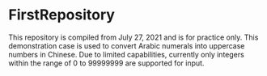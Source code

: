 # FirstRepository
This repository is compiled from July 27, 2021 and is for practice only.
This demonstration case is used to convert Arabic numerals into uppercase numbers in Chinese.
Due to limited capabilities, currently only integers within the range of 0 to 99999999 are supported for input.
